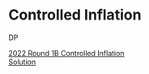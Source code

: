 # Controlled Inflation
DP

[2022 Round 1B Controlled Inflation](https://codingcompetitions.withgoogle.com/codejam/round/000000000087711b/0000000000accfdb)  
[Solution](https://hyuni89.tistory.com/5)